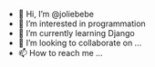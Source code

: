 - 👋 Hi, I’m @joliebebe
- 👀 I’m interested in programmation
- 🌱 I’m currently learning Django
- 💞️ I’m looking to collaborate on ...
- 📫 How to reach me ...

<!---
joliebebe/joliebebe is a ✨ special ✨ repository because its `README.md` (this file) appears on your GitHub profile.
You can click the Preview link to take a look at your changes.
--->
